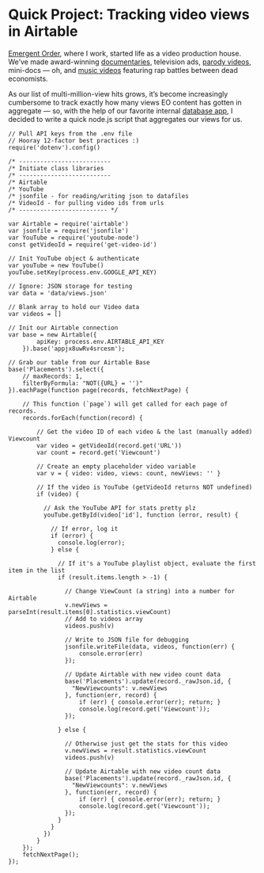 # Quick Project: Tracking video views in Airtable
[Emergent Order](http://www.emergentorder.com), where I work, started life as a video production house. We’ve made award-winning [documentaries](http://www.attheforkfilm.com), television ads, [parody videos](www.artists4america.org/sharewars), mini-docs — oh, and [music videos](https://www.youtube.com/watch?v=GTQnarzmTOc) featuring rap battles between dead economists.

As our list of multi-million-view hits grows, it’s become increasingly cumbersome to  track exactly how many views EO content has gotten in aggregate — so, with the help of our favorite internal [database app](www.airtable.com), I decided to write a quick node.js script that aggregates our views for us.

```
// Pull API keys from the .env file
// Hooray 12-factor best practices :)
require('dotenv').config()

/* --------------------------
/* Initiate class libraries
/* --------------------------
/* Airtable
/* YouTube 
/* jsonfile - for reading/writing json to datafiles
/* VideoId - for pulling video ids from urls
/* ------------------------- */

var Airtable = require('airtable')
var jsonfile = require('jsonfile')
var YouTube = require('youtube-node')
const getVideoId = require('get-video-id')

// Init YouTube object & authenticate
var youTube = new YouTube()
youTube.setKey(process.env.GOOGLE_API_KEY)

// Ignore: JSON storage for testing
var data = 'data/views.json' 

// Blank array to hold our Video data
var videos = []

// Init our Airtable connection
var base = new Airtable({
        apiKey: process.env.AIRTABLE_API_KEY
    }).base('appjx8uwRv4srcesm');

// Grab our table from our Airtable Base
base('Placements').select({
    // maxRecords: 1,
    filterByFormula: "NOT({URL} = '')"
}).eachPage(function page(records, fetchNextPage) {
  
    // This function (`page`) will get called for each page of records.
    records.forEach(function(record) {
      
        // Get the video ID of each video & the last (manually added) Viewcount
        var video = getVideoId(record.get('URL'))
        var count = record.get('Viewcount')

        // Create an empty placeholder video variable
        var v = { video: video, views: count, newViews: '' }

        // If the video is YouTube (getVideoId returns NOT undefined)
        if (video) {
          
          // Ask the YouTube API for stats pretty plz
          youTube.getById(video['id'], function (error, result) {
            
            // If error, log it
            if (error) {
              console.log(error);
            } else {
              
              // If it's a YouTube playlist object, evaluate the first item in the list
              if (result.items.length > -1) {
                
                // Change ViewCount (a string) into a number for Airtable
                v.newViews = parseInt(result.items[0].statistics.viewCount)
                // Add to videos array
                videos.push(v)

                // Write to JSON file for debugging
                jsonfile.writeFile(data, videos, function(err) {
                    console.error(err)
                });

                // Update Airtable with new video count data
                base('Placements').update(record._rawJson.id, {
                  "NewViewcounts": v.newViews
                }, function(err, record) {
                    if (err) { console.error(err); return; }
                    console.log(record.get('Viewcount'));
                });

              } else {
                
                // Otherwise just get the stats for this video
                v.newViews = result.statistics.viewCount
                videos.push(v)
                
                // Update Airtable with new video count data
                base('Placements').update(record._rawJson.id, {
                  "NewViewcounts": v.newViews
                }, function(err, record) {
                    if (err) { console.error(err); return; }
                    console.log(record.get('Viewcount'));
                });
              }
            }
          })
        }
    });
    fetchNextPage();
});
```